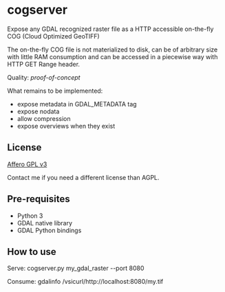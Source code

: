 cogserver
=========

Expose any GDAL recognized raster file as a HTTP accessible on-the-fly COG
(Cloud Optimized GeoTIFF)

The on-the-fly COG file is not materialized to disk, can be of arbitrary size
with little RAM consumption and can be accessed in a piecewise way with HTTP
GET Range header.

Quality: *proof-of-concept*

What remains to be implemented:
- expose metadata in GDAL_METADATA tag
- expose nodata
- allow compression
- expose overviews when they exist

License
-------

[Affero GPL v3](https://www.gnu.org/licenses/agpl-3.0.en.html)

Contact me if you need a different license than AGPL.

Pre-requisites
--------------

- Python 3
- GDAL native library
- GDAL Python bindings

How to use
----------

Serve:
cogserver.py my_gdal_raster --port 8080

Consume:
gdalinfo /vsicurl/http://localhost:8080/my.tif
